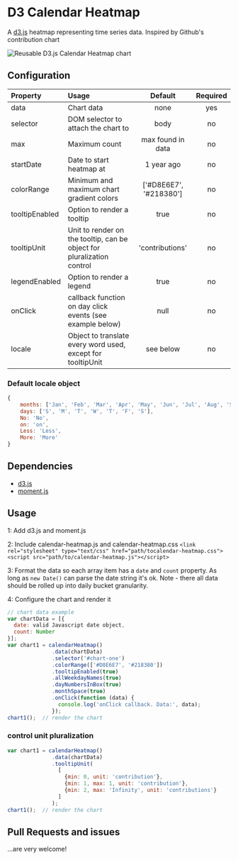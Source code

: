 # D3 Calendar Heatmap
A [d3.js](https://d3js.org/) heatmap representing time series data. Inspired by Github's contribution chart

![Reusable D3.js Calendar Heatmap chart](https://raw.githubusercontent.com/khairulhasanmd/calendar-heatmap/master/example/thumbnail.png)

## Configuration

|Property        | Usage           | Default  | Required |
|:------------- |:-------------|:-----:|:-----:|
| data | Chart data | none | yes |
| selector | DOM selector to attach the chart to | body | no |
| max | Maximum count | max found in data | no |
| startDate | Date to start heatmap at | 1 year ago | no |
| colorRange | Minimum and maximum chart gradient colors | ['#D8E6E7', '#218380'] | no |
| tooltipEnabled | Option to render a tooltip | true | no |
| tooltipUnit | Unit to render on the tooltip, can be object for pluralization control | 'contributions' | no |
| legendEnabled | Option to render a legend | true | no |
| onClick | callback function on day click events (see example below) | null | no |
| locale | Object to translate every word used, except for tooltipUnit | see below | no |

### Default locale object

```javascript
{
    months: ['Jan', 'Feb', 'Mar', 'Apr', 'May', 'Jun', 'Jul', 'Aug', 'Sep', 'Oct', 'Nov', 'Dec'],
    days: ['S', 'M', 'T', 'W', 'T', 'F', 'S'],
    No: 'No',
    on: 'on',
    Less: 'Less',
    More: 'More'
}
```

## Dependencies

* [d3.js](https://d3js.org/)
* [moment.js](http://momentjs.com/)

## Usage

1: Add d3.js and moment.js

2: Include calendar-heatmap.js and calendar-heatmap.css
`<link rel="stylesheet" type="text/css" href="path/tocalendar-heatmap.css">`
`<script src="path/to/calendar-heatmap.js"></script>`

3: Format the data so each array item has a `date` and `count` property.
As long as `new Date()` can parse the date string it's ok. Note - there all data should be rolled up into daily bucket granularity.

4: Configure the chart and render it
```javascript
// chart data example
var chartData = [{
  date: valid Javascript date object,
  count: Number
}];
var chart1 = calendarHeatmap()
              .data(chartData)
              .selector('#chart-one')
              .colorRange(['#D8E6E7', '#218380'])
              .tooltipEnabled(true)
              .allWeekdayNames(true)
              .dayNumbersInBox(true)
              .monthSpace(true)
              .onClick(function (data) {
                console.log('onClick callback. Data:', data);
              });
chart1();  // render the chart
```

### control unit pluralization

```javascript
var chart1 = calendarHeatmap()
              .data(chartData)
              .tooltipUnit(
                [
                  {min: 0, unit: 'contribution'},
                  {min: 1, max: 1, unit: 'contribution'},
                  {min: 2, max: 'Infinity', unit: 'contributions'}
                ]
              );
chart1();  // render the chart
```

## Pull Requests and issues

...are very welcome!

